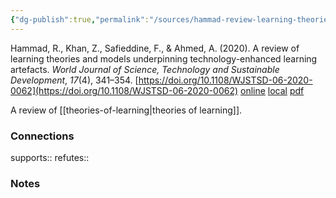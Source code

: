 ```yaml
---
{"dg-publish":true,"permalink":"/sources/hammad-review-learning-theories2020b/","title":"A review of learning theories and models underpinning technology-enhanced learning artefacts","tags":["📖"]}
---
```



Hammad, R., Khan, Z., Safieddine, F., & Ahmed, A. (2020). A review of learning theories and models underpinning technology-enhanced learning artefacts. _World Journal of Science, Technology and Sustainable Development_, _17_(4), 341–354. [https://doi.org/10.1108/WJSTSD-06-2020-0062](https://doi.org/10.1108/WJSTSD-06-2020-0062)
[online](http://zotero.org/users/5872672/items/493LHH9H) [local](zotero://select/library/items/493LHH9H) [pdf](file:///Users/14055622/Zotero/storage/IJPKZBFX/Hammad%20et%20al.%20-%202020%20-%20A%20review%20of%20learning%20theories%20and%20models%20underpinn.pdf)
 
A review of [[theories-of-learning\|theories of learning]].





### Connections

supports:: 
refutes:: 

### Notes